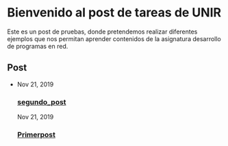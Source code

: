 <html>
<head>
<title>Page Title</title>
</head>

<body>

<h1>Bienvenido al post de tareas de UNIR</h1>
<p>Este es un post de pruebas, donde pretendemos realizar diferentes ejemplos que nos permitan aprender contenidos de la asignatura desarrollo de programas en red.</p>

</body>
</html>

<h2 class="post-list-heading">Post</h2>
	<ul class"post-list"><li><span class="post-meta">Nov 21, 2019</span>
<h3>
	<a class="post-link" href="/2019/11/21/segundo_post.html">
	segundo_post
	</a>
</h3></li><span class="post-meta">Nov 21, 2019</span>
<h3>
	<a class="post-link" href="/2019/11/21/primerpost.html">
	Primerpost
	</a>
</h3></li><ul>

</div>
</body>
</html>
